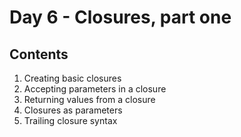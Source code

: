 # Day 6 - Closures, part one

## Contents

1. Creating basic closures
2. Accepting parameters in a closure
3. Returning values from a closure
4. Closures as parameters
5. Trailing closure syntax
